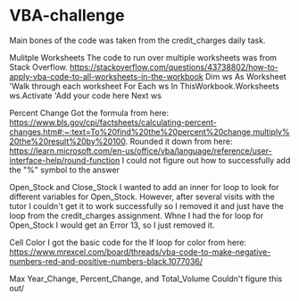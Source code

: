# VBA-challenge
Main bones of the code was taken from the credit_charges daily task.

Mulitple Worksheets
The code to run over multiple worksheets was from Stack Overflow.
https://stackoverflow.com/questions/43738802/how-to-apply-vba-code-to-all-worksheets-in-the-workbook
Dim ws As Worksheet
'Walk through each worksheet
For Each ws In ThisWorkbook.Worksheets
ws.Activate
'Add your code here
Next ws

Percent Change
Got the formula from here: https://www.bls.gov/cpi/factsheets/calculating-percent-changes.htm#:~:text=To%20find%20the%20percent%20change,multiply%20the%20result%20by%20100.
Rounded it down from here: https://learn.microsoft.com/en-us/office/vba/language/reference/user-interface-help/round-function
I could not figure out how to successfully add the "%" symbol to the answer

Open_Stock and Close_Stock
I wanted to add an inner for loop to look for different variables for Open_Stock. However, after several visits with the tutor I couldn't get it to work successfully so I removed it and just have the loop from the credit_charges assignment. Whne I had the for loop for Open_Stock I would get an Error 13, so I just removed it.

Cell Color
I got the basic code for the If loop for color from here: https://www.mrexcel.com/board/threads/vba-code-to-make-negative-numbers-red-and-positive-numbers-black.1077036/

Max Year_Change, Percent_Change, and Total_Volume
Couldn't figure this out/


